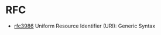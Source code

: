 # RFC

- [rfc3986](https://tools.ietf.org/html/rfc3986) Uniform Resource Identifier (URI): Generic Syntax

